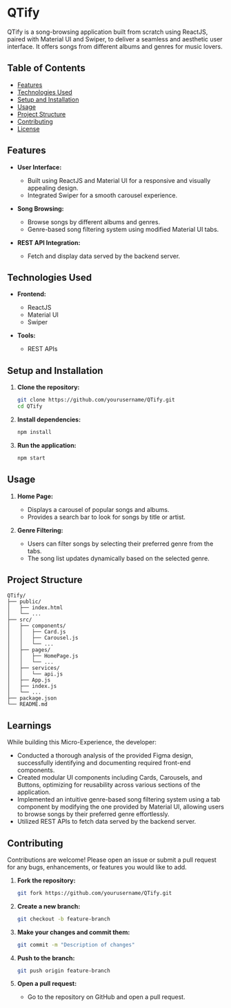 
# QTify

QTify is a song-browsing application built from scratch using ReactJS, paired with Material UI and Swiper, to deliver a seamless and aesthetic user interface. It offers songs from different albums and genres for music lovers.

## Table of Contents

- [Features](#features)
- [Technologies Used](#technologies-used)
- [Setup and Installation](#setup-and-installation)
- [Usage](#usage)
- [Project Structure](#project-structure)
- [Contributing](#contributing)
- [License](#license)

## Features

- **User Interface:**
  - Built using ReactJS and Material UI for a responsive and visually appealing design.
  - Integrated Swiper for a smooth carousel experience.

- **Song Browsing:**
  - Browse songs by different albums and genres.
  - Genre-based song filtering system using modified Material UI tabs.

- **REST API Integration:**
  - Fetch and display data served by the backend server.

## Technologies Used

- **Frontend:**
  - ReactJS
  - Material UI
  - Swiper

- **Tools:**
  - REST APIs

## Setup and Installation

1. **Clone the repository:**
   ```sh
   git clone https://github.com/yourusername/QTify.git
   cd QTify
   ```

2. **Install dependencies:**
   ```sh
   npm install
   ```

3. **Run the application:**
   ```sh
   npm start
   ```

## Usage

1. **Home Page:**
   - Displays a carousel of popular songs and albums.
   - Provides a search bar to look for songs by title or artist.

2. **Genre Filtering:**
   - Users can filter songs by selecting their preferred genre from the tabs.
   - The song list updates dynamically based on the selected genre.

## Project Structure

```
QTify/
├── public/
│   ├── index.html
│   └── ...
├── src/
│   ├── components/
│   │   ├── Card.js
│   │   ├── Carousel.js
│   │   └── ...
│   ├── pages/
│   │   ├── HomePage.js
│   │   └── ...
│   ├── services/
│   │   └── api.js
│   ├── App.js
│   ├── index.js
│   └── ...
├── package.json
└── README.md
```

## Learnings

While building this Micro-Experience, the developer:

- Conducted a thorough analysis of the provided Figma design, successfully identifying and documenting required front-end components.
- Created modular UI components including Cards, Carousels, and Buttons, optimizing for reusability across various sections of the application.
- Implemented an intuitive genre-based song filtering system using a tab component by modifying the one provided by Material UI, allowing users to browse songs by their preferred genre effortlessly.
- Utilized REST APIs to fetch data served by the backend server.

## Contributing

Contributions are welcome! Please open an issue or submit a pull request for any bugs, enhancements, or features you would like to add.

1. **Fork the repository:**
   ```sh
   git fork https://github.com/yourusername/QTify.git
   ```

2. **Create a new branch:**
   ```sh
   git checkout -b feature-branch
   ```

3. **Make your changes and commit them:**
   ```sh
   git commit -m "Description of changes"
   ```

4. **Push to the branch:**
   ```sh
   git push origin feature-branch
   ```

5. **Open a pull request:**
   - Go to the repository on GitHub and open a pull request.
